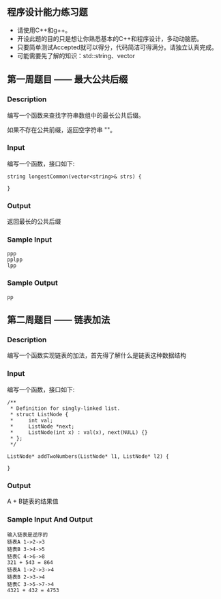 ## 程序设计能力练习题

- 请使用C++和g++。
- 开设此题的目的只是想让你熟悉基本的C++和程序设计，多动动脑筋。
- 只要简单测试Accepted就可以得分，代码简洁可得满分。请独立认真完成。
- 可能需要先了解的知识：std::string、vector

## 第一周题目 —— 最大公共后缀

### Description

编写一个函数来查找字符串数组中的最长公共后缀。

如果不存在公共前缀，返回空字符串 ""。

### Input
编写一个函数，接口如下:
```
string longestCommon(vector<string>& strs) {

}
```

### Output
返回最长的公共后缀

### Sample Input
```
ppp
pplpp
lpp
```

### Sample Output
```
pp
```


## 第二周题目 —— 链表加法

### Description
编写一个函数实现链表的加法，首先得了解什么是链表这种数据结构

### Input
编写一个函数，接口如下:
```
/**
 * Definition for singly-linked list.
 * struct ListNode {
 *     int val;
 *     ListNode *next;
 *     ListNode(int x) : val(x), next(NULL) {}
 * };
 */

ListNode* addTwoNumbers(ListNode* l1, ListNode* l2) {
        
}
```

### Output
A + B链表的结果值 

### Sample Input And Output
```
输入链表是逆序的
链表A 1->2->3
链表B 3->4->5
链表C 4->6->8
321 + 543 = 864
链表A 1->2->3->4
链表B 2->3->4
链表C 3->5->7->4
4321 + 432 = 4753
```
